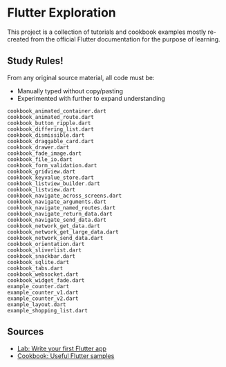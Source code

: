 # Flutter Exploration

This project is a collection of tutorials and cookbook examples mostly re-created from the official Flutter documentation for the purpose of learning. 

## Study Rules!

From any original source material, all code must be:

* Manually typed without copy/pasting
* Experimented with further to expand understanding

```
cookbook_animated_container.dart
cookbook_animated_route.dart
cookbook_button_ripple.dart
cookbook_differing_list.dart
cookbook_dismissible.dart
cookbook_draggable_card.dart
cookbook_drawer.dart
cookbook_fade_image.dart
cookbook_file_io.dart
cookbook_form_validation.dart
cookbook_gridview.dart
cookbook_keyvalue_store.dart
cookbook_listview_builder.dart
cookbook_listview.dart
cookbook_navigate_across_screens.dart
cookbook_navigate_arguments.dart
cookbook_navigate_named_routes.dart
cookbook_navigate_return_data.dart
cookbook_navigate_send_data.dart
cookbook_network_get_data.dart
cookbook_network_get_large_data.dart
cookbook_network_send_data.dart
cookbook_orientation.dart
cookbook_sliverlist.dart
cookbook_snackbar.dart
cookbook_sqlite.dart
cookbook_tabs.dart
cookbook_websocket.dart
cookbook_widget_fade.dart
example_counter.dart
example_counter_v1.dart
example_counter_v2.dart
example_layout.dart
example_shopping_list.dart
```

## Sources

- [Lab: Write your first Flutter app](https://flutter.dev/docs/get-started/codelab)
- [Cookbook: Useful Flutter samples](https://flutter.dev/docs/cookbook)

